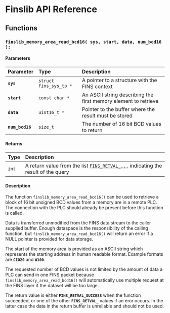 # Finslib API Reference

## Functions

### `finslib_memory_area_read_bcd16( sys, start, data, num_bcd16 );`

#### Parameters

| Parameter | Type | Description |
| :--- | :--- | :--- |
|**`sys`**|`struct fins_sys_tp *`|A pointer to a structure with the FINS context|
|**`start`**|`const char *`|An ASCII string describing the first memory element to retrieve|
|**`data`**|`uint16_t *`|Pointer to the buffer where the result must be stored|
|**`num_bcd16`**|`size_t`|The number of 16 bit BCD values to return|

#### Returns

| Type | Description |
| :--- | :--- |
|`int`|A return value from the list [`FINS_RETVAL_...`](FINS_RETVAL.md) indicating the result of the query|

#### Description

The function `finslib_memory_area_read_bcd16()` can be used to retrieve a block of 16 bit unsigned BCD values from a memory
are in a remote PLC. The connection with the PLC should already be present before this function is called.

Data is transferred unmodified from the FINS data stream to the caller supplied buffer.
Enough dataspace is the responsibility of the calling function, but `finslib_memory_area_read_bcd16()`
will return an error if a NULL pointer is provided for data storage.

The start of the memory area is provided as an ASCII string which represents the starting address in human
readable format. Example formats are **`CIO20`** and **`W100`**.

The requested number of BCD values is not limited by the amount of data a PLC can send in one FINS packet because
`finslib_memory_area_read_bcd16()` will automatically use multiple request at the FINS layer if the dataset will
be too large.

The return value is either **`FINS_RETVAL_SUCCESS`** when the function succeeded, or one of the other
**`FINS_RETVAL_`** values if an eror occurs. In the latter case the data in the return buffer is unreliable and
should not be used.
